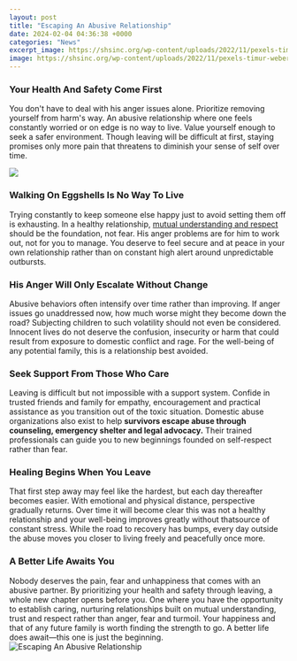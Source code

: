 ```yaml
---
layout: post
title: "Escaping An Abusive Relationship"
date: 2024-02-04 04:36:38 +0000
categories: "News"
excerpt_image: https://shsinc.org/wp-content/uploads/2022/11/pexels-timur-weber-8560432-1080x675.jpg
image: https://shsinc.org/wp-content/uploads/2022/11/pexels-timur-weber-8560432-1080x675.jpg
---
```


### Your Health And Safety Come First
You don't have to deal with his anger issues alone. Prioritize removing yourself from harm's way. An abusive relationship where one feels constantly worried or on edge is no way to live. Value yourself enough to seek a safer environment. Though leaving will be difficult at first, staying promises only more pain that threatens to diminish your sense of self over time.   

![](https://www.wikihow.com/images/d/d6/Leave-an-Abusive-Relationship-Step-29-Version-2.jpg)
### Walking On Eggshells Is No Way To Live
Trying constantly to keep someone else happy just to avoid setting them off is exhausting. In a healthy relationship, [mutual understanding and respect](https://fistore.mysenprints.com/collection/aberle) should be the foundation, not fear. His anger problems are for him to work out, not for you to manage. You deserve to feel secure and at peace in your own relationship rather than on constant high alert around unpredictable outbursts.
### His Anger Will Only Escalate Without Change  
Abusive behaviors often intensify over time rather than improving. If anger issues go unaddressed now, how much worse might they become down the road? Subjecting children to such volatility should not even be considered. Innocent lives do not deserve the confusion, insecurity or harm that could result from exposure to domestic conflict and rage. For the well-being of any potential family, this is a relationship best avoided.
### Seek Support From Those Who Care
Leaving is difficult but not impossible with a support system. Confide in trusted friends and family for empathy, encouragement and practical assistance as you transition out of the toxic situation. Domestic abuse organizations also exist to help **survivors escape abuse through counseling, emergency shelter and legal advocacy.** Their trained professionals can guide you to new beginnings founded on self-respect rather than fear.
### Healing Begins When You Leave
That first step away may feel like the hardest, but each day thereafter becomes easier. With emotional and physical distance, perspective gradually returns. Over time it will become clear this was not a healthy relationship and your well-being improves greatly without thatsource of constant stress. While the road to recovery has bumps, every day outside the abuse moves you closer to living freely and peacefully once more. 
### A Better Life Awaits You
Nobody deserves the pain, fear and unhappiness that comes with an abusive partner. By prioritizing your health and safety through leaving, a whole new chapter opens before you. One where you have the opportunity to establish caring, nurturing relationships built on mutual understanding, trust and respect rather than anger, fear and turmoil. Your happiness and that of any future family is worth finding the strength to go. A better life does await—this one is just the beginning.
![Escaping An Abusive Relationship](https://shsinc.org/wp-content/uploads/2022/11/pexels-timur-weber-8560432-1080x675.jpg)